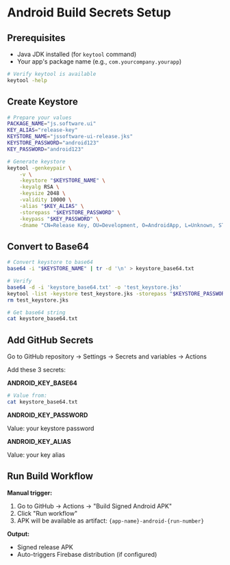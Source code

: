# Android Build Secrets Setup

## Prerequisites

- Java JDK installed (for `keytool` command)
- Your app's package name (e.g., `com.yourcompany.yourapp`)

```bash
# Verify keytool is available
keytool -help
```

## Create Keystore

```bash
# Prepare your values
PACKAGE_NAME="js.software.ui"
KEY_ALIAS="release-key"
KEYSTORE_NAME="jssoftware-ui-release.jks"
KEYSTORE_PASSWORD="android123"
KEY_PASSWORD="android123"

# Generate keystore
keytool -genkeypair \
    -v \
    -keystore "$KEYSTORE_NAME" \
    -keyalg RSA \
    -keysize 2048 \
    -validity 10000 \
    -alias "$KEY_ALIAS" \
    -storepass "$KEYSTORE_PASSWORD" \
    -keypass "$KEY_PASSWORD" \
    -dname "CN=Release Key, OU=Development, O=AndroidApp, L=Unknown, ST=Unknown, C=US"
```

## Convert to Base64

```bash
# Convert keystore to base64
base64 -i "$KEYSTORE_NAME" | tr -d '\n' > keystore_base64.txt

# Verify
base64 -d -i 'keystore_base64.txt' -o 'test_keystore.jks'
keytool -list -keystore test_keystore.jks -storepass "$KEYSTORE_PASSWORD"
rm test_keystore.jks

# Get base64 string
cat keystore_base64.txt
```

## Add GitHub Secrets

Go to GitHub repository → Settings → Secrets and variables → Actions

Add these 3 secrets:

**ANDROID_KEY_BASE64**

```bash
# Value from:
cat keystore_base64.txt
```

**ANDROID_KEY_PASSWORD**

Value: your keystore password

**ANDROID_KEY_ALIAS**

Value: your key alias

## Run Build Workflow

**Manual trigger:**

1. Go to GitHub → Actions → "Build Signed Android APK"
2. Click "Run workflow"
3. APK will be available as artifact: `{app-name}-android-{run-number}`

**Output:**

- Signed release APK
- Auto-triggers Firebase distribution (if configured)

